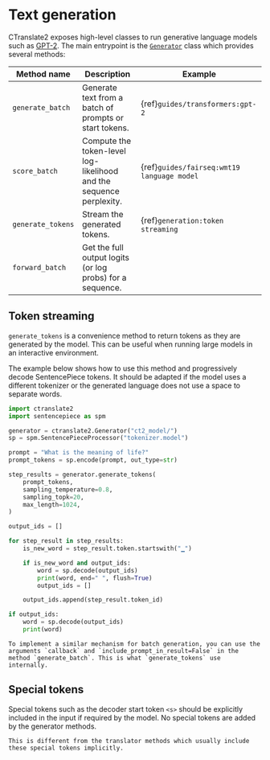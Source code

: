 # Text generation

CTranslate2 exposes high-level classes to run generative language models such as [GPT-2](https://github.com/openai/gpt-2). The main entrypoint is the [`Generator`](python/ctranslate2.Generator.rst) class which provides several methods:

| Method name | Description | Example |
| --- | --- | --- |
| `generate_batch` | Generate text from a batch of prompts or start tokens. | {ref}`guides/transformers:gpt-2` |
| `score_batch` | Compute the token-level log-likelihood and the sequence perplexity. | {ref}`guides/fairseq:wmt19 language model` |
| `generate_tokens` | Stream the generated tokens. | {ref}`generation:token streaming` |
| `forward_batch` | Get the full output logits (or log probs) for a sequence. | |

## Token streaming

`generate_tokens` is a convenience method to return tokens as they are generated by the model. This can be useful when running large models in an interactive environment.

The example below shows how to use this method and progressively decode SentencePiece tokens. It should be adapted if the model uses a different tokenizer or the generated language does not use a space to separate words.

```python
import ctranslate2
import sentencepiece as spm

generator = ctranslate2.Generator("ct2_model/")
sp = spm.SentencePieceProcessor("tokenizer.model")

prompt = "What is the meaning of life?"
prompt_tokens = sp.encode(prompt, out_type=str)

step_results = generator.generate_tokens(
    prompt_tokens,
    sampling_temperature=0.8,
    sampling_topk=20,
    max_length=1024,
)

output_ids = []

for step_result in step_results:
    is_new_word = step_result.token.startswith("▁")

    if is_new_word and output_ids:
        word = sp.decode(output_ids)
        print(word, end=" ", flush=True)
        output_ids = []

    output_ids.append(step_result.token_id)

if output_ids:
    word = sp.decode(output_ids)
    print(word)
```

```{tip}
To implement a similar mechanism for batch generation, you can use the arguments `callback` and `include_prompt_in_result=False` in the method `generate_batch`. This is what `generate_tokens` use internally.
```

## Special tokens

Special tokens such as the decoder start token `<s>` should be explicitly included in the input if required by the model. No special tokens are added by the generator methods.

```{note}
This is different from the translator methods which usually include these special tokens implicitly.
```
